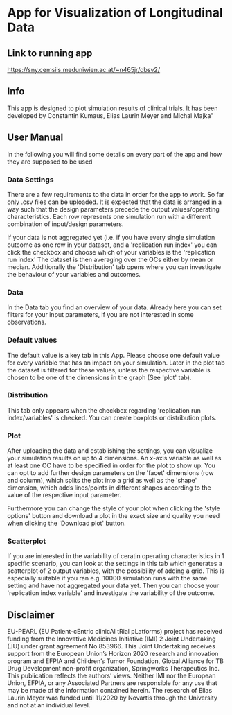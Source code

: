 # App for Visualization of Longitudinal Data

## Link to running app
https://sny.cemsiis.meduniwien.ac.at/~n465jr/dbsv2/

## Info                

This app is designed to plot simulation results of clinical trials. It has been developed by Constantin Kumaus, Elias Laurin Meyer and Michal Majka"

## User Manual

In the following you will find some details on every part of the app and how they are supposed to be used

### Data Settings

There are a few requirements to the data in order for the app to work. So far only .csv files can be uploaded. It is expected that the data is arranged in a way such that the design parameters precede the output values/operating characteristics. Each row represents one  simulation run with a different combination of input/design parameters. 

If your data is not aggregated yet (i.e. if you have every single simulation outcome as one row in your dataset, and a 'replication run index' you can click the checkbox and choose which of your variables is the 'replication run index' The dataset is then averaging over the OCs either by mean or median. Additionally the 'Distribution' tab opens where you can investigate the behaviour of your variables and outcomes.
                
### Data

In the Data tab you find an overview of your data. Already here you can set filters for your input parameters, if you are not interested in some observations.

### Default values

The default value is a key tab in this App. Please choose one default value for every variable that has an impact on your simulation. Later in the plot tab the dataset is filtered for these values, unless the respective variable is chosen to be one of the dimensions in the graph (See 'plot' tab).

### Distribution

This tab only appears when the checkbox regarding 'replication run index/variables' is checked. You can create boxplots or distribution plots.

                
### Plot

After uploading the data and establishing the settings, you can visualize your simulation results on up to 4 dimensions. An x-axis variable as well as at least one OC have to be specified in order for the plot to show up: You can opt to add further design parameters on the 'facet' dimensions (row and column), which splits the plot into a grid as well as the 'shape' dimension, which adds lines/points in different shapes according to the value of the respective input parameter.

Furthermore you can change the style of your plot when clicking the 'style options' button and download a plot in the exact size and quality you need when clicking the 'Download plot' button.
                
### Scatterplot

If you are interested in the variability of ceratin operating characteristics in 1 specific scenario, you can look at the settings in this tab which generates a scatterplot of 2 output variables, with the possibility of adding a grid. This is especially suitable if you ran e.g. 10000 simulation runs with the same setting and have not aggregated your data yet. Then you can choose your 'replication index variable' and investigate the variability of the outcome.


## Disclaimer

EU-PEARL (EU Patient-cEntric clinicAl tRial pLatforms) project has
received funding from the Innovative Medicines Initiative (IMI) 2 Joint
Undertaking (JU) under grant agreement No 853966. This Joint Undertaking
receives support from the European Union’s Horizon 2020 research and
innovation program and EFPIA and Children’s Tumor Foundation, Global
Alliance for TB Drug Development non-profit organization, Springworks
Therapeutics Inc. This publication reflects the authors’ views. Neither
IMI nor the European Union, EFPIA, or any Associated Partners are
responsible for any use that may be made of the information contained
herein. The research of Elias Laurin Meyer was funded until 11/2020 by
Novartis through the University and not at an individual level.



